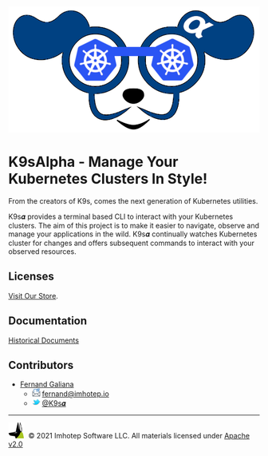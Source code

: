 <img src="assets/k9salpha-blue.png" alt="k9salpha">

# K9sAlpha - Manage Your Kubernetes Clusters In Style!

From the creators of K9s, comes the next generation of Kubernetes utilities.

K9s𝜶 provides a terminal based CLI to interact with your Kubernetes clusters.
The aim of this project is to make it easier to navigate, observe and manage
your applications in the wild. K9s𝜶 continually watches Kubernetes cluster
for changes and offers subsequent commands to interact with your observed resources.

## Licenses

[Visit Our Store](https://store.k9salpha.io).

## Documentation

[Historical Documents](https://k9salpha.io)

## Contributors

* [Fernand Galiana](https://github.com/imhotepio)
  * <img src="assets/mail.png" width="16" height="auto" alt="email"/>  fernand@imhotep.io
  * <img src="assets/twitter.png" width="16" height="auto" alt="twitter"/> [@K9s𝜶](https://twitter.com/k9salpha?lang=en)

<hr/>

<img src="assets/imhotep_logo.png" width="32" height="auto" alt="Imhotep"/> &nbsp;© 2021 Imhotep Software LLC. All materials licensed under [Apache v2.0](http://www.apache.org/licenses/LICENSE-2.0)
